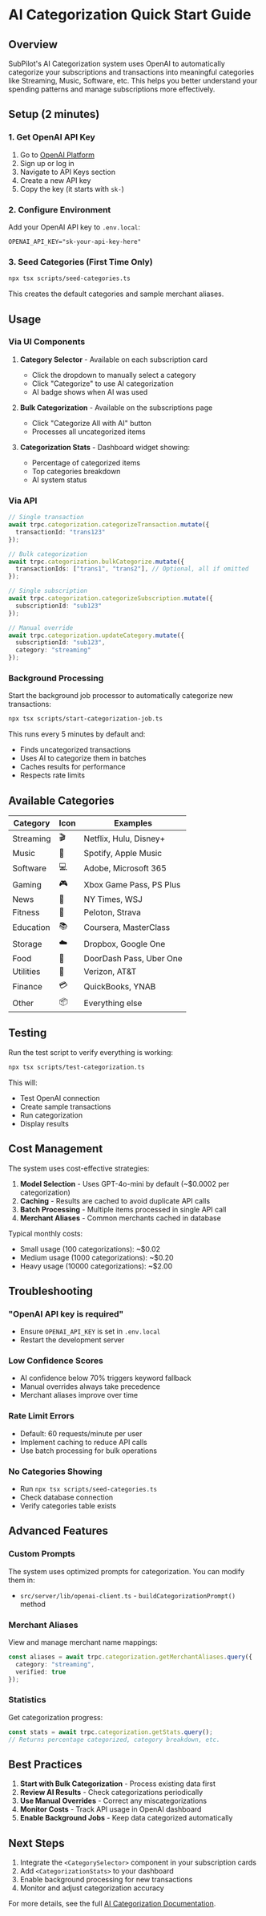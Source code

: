 # AI Categorization Quick Start Guide

## Overview

SubPilot's AI Categorization system uses OpenAI to automatically categorize your subscriptions and transactions into meaningful categories like Streaming, Music, Software, etc. This helps you better understand your spending patterns and manage subscriptions more effectively.

## Setup (2 minutes)

### 1. Get OpenAI API Key

1. Go to [OpenAI Platform](https://platform.openai.com/)
2. Sign up or log in
3. Navigate to API Keys section
4. Create a new API key
5. Copy the key (it starts with `sk-`)

### 2. Configure Environment

Add your OpenAI API key to `.env.local`:

```env
OPENAI_API_KEY="sk-your-api-key-here"
```

### 3. Seed Categories (First Time Only)

```bash
npx tsx scripts/seed-categories.ts
```

This creates the default categories and sample merchant aliases.

## Usage

### Via UI Components

1. **Category Selector** - Available on each subscription card
   - Click the dropdown to manually select a category
   - Click "Categorize" to use AI categorization
   - AI badge shows when AI was used

2. **Bulk Categorization** - Available on the subscriptions page
   - Click "Categorize All with AI" button
   - Processes all uncategorized items

3. **Categorization Stats** - Dashboard widget showing:
   - Percentage of categorized items
   - Top categories breakdown
   - AI system status

### Via API

```typescript
// Single transaction
await trpc.categorization.categorizeTransaction.mutate({
  transactionId: "trans123"
});

// Bulk categorization
await trpc.categorization.bulkCategorize.mutate({
  transactionIds: ["trans1", "trans2"], // Optional, all if omitted
});

// Single subscription
await trpc.categorization.categorizeSubscription.mutate({
  subscriptionId: "sub123"
});

// Manual override
await trpc.categorization.updateCategory.mutate({
  subscriptionId: "sub123",
  category: "streaming"
});
```

### Background Processing

Start the background job processor to automatically categorize new transactions:

```bash
npx tsx scripts/start-categorization-job.ts
```

This runs every 5 minutes by default and:
- Finds uncategorized transactions
- Uses AI to categorize them in batches
- Caches results for performance
- Respects rate limits

## Available Categories

| Category | Icon | Examples |
|----------|------|----------|
| Streaming | 🎬 | Netflix, Hulu, Disney+ |
| Music | 🎵 | Spotify, Apple Music |
| Software | 💻 | Adobe, Microsoft 365 |
| Gaming | 🎮 | Xbox Game Pass, PS Plus |
| News | 📰 | NY Times, WSJ |
| Fitness | 💪 | Peloton, Strava |
| Education | 📚 | Coursera, MasterClass |
| Storage | ☁️ | Dropbox, Google One |
| Food | 🍔 | DoorDash Pass, Uber One |
| Utilities | 📱 | Verizon, AT&T |
| Finance | 💳 | QuickBooks, YNAB |
| Other | 📦 | Everything else |

## Testing

Run the test script to verify everything is working:

```bash
npx tsx scripts/test-categorization.ts
```

This will:
- Test OpenAI connection
- Create sample transactions
- Run categorization
- Display results

## Cost Management

The system uses cost-effective strategies:

1. **Model Selection** - Uses GPT-4o-mini by default (~$0.0002 per categorization)
2. **Caching** - Results are cached to avoid duplicate API calls
3. **Batch Processing** - Multiple items processed in single API call
4. **Merchant Aliases** - Common merchants cached in database

Typical monthly costs:
- Small usage (100 categorizations): ~$0.02
- Medium usage (1000 categorizations): ~$0.20
- Heavy usage (10000 categorizations): ~$2.00

## Troubleshooting

### "OpenAI API key is required"
- Ensure `OPENAI_API_KEY` is set in `.env.local`
- Restart the development server

### Low Confidence Scores
- AI confidence below 70% triggers keyword fallback
- Manual overrides always take precedence
- Merchant aliases improve over time

### Rate Limit Errors
- Default: 60 requests/minute per user
- Implement caching to reduce API calls
- Use batch processing for bulk operations

### No Categories Showing
- Run `npx tsx scripts/seed-categories.ts`
- Check database connection
- Verify categories table exists

## Advanced Features

### Custom Prompts

The system uses optimized prompts for categorization. You can modify them in:
- `src/server/lib/openai-client.ts` - `buildCategorizationPrompt()` method

### Merchant Aliases

View and manage merchant name mappings:

```typescript
const aliases = await trpc.categorization.getMerchantAliases.query({
  category: "streaming",
  verified: true
});
```

### Statistics

Get categorization progress:

```typescript
const stats = await trpc.categorization.getStats.query();
// Returns percentage categorized, category breakdown, etc.
```

## Best Practices

1. **Start with Bulk Categorization** - Process existing data first
2. **Review AI Results** - Check categorizations periodically
3. **Use Manual Overrides** - Correct any miscategorizations
4. **Monitor Costs** - Track API usage in OpenAI dashboard
5. **Enable Background Jobs** - Keep data categorized automatically

## Next Steps

1. Integrate the `<CategorySelector>` component in your subscription cards
2. Add `<CategorizationStats>` to your dashboard
3. Enable background processing for new transactions
4. Monitor and adjust categorization accuracy

For more details, see the full [AI Categorization Documentation](./AI_CATEGORIZATION.md).